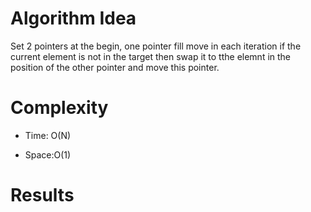 # Algorithm Idea

Set 2 pointers at the begin, one pointer fill move in each iteration if the current element is not in the target then swap it to tthe elemnt in the position of the other pointer and move this pointer.

# Complexity

- Time: O(N)

- Space:O(1)

# Results
